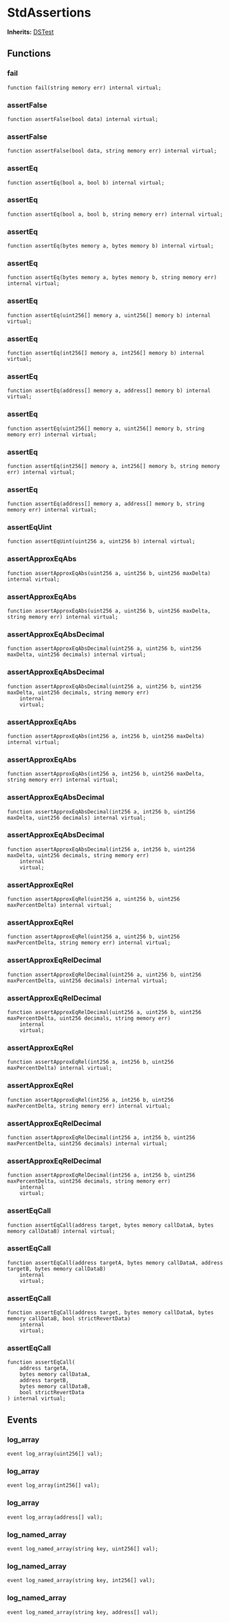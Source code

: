# StdAssertions
**Inherits:**
[DSTest](/lib/forge-std/lib/ds-test/src/test.sol/contract.DSTest.md)


## Functions
### fail


```solidity
function fail(string memory err) internal virtual;
```

### assertFalse


```solidity
function assertFalse(bool data) internal virtual;
```

### assertFalse


```solidity
function assertFalse(bool data, string memory err) internal virtual;
```

### assertEq


```solidity
function assertEq(bool a, bool b) internal virtual;
```

### assertEq


```solidity
function assertEq(bool a, bool b, string memory err) internal virtual;
```

### assertEq


```solidity
function assertEq(bytes memory a, bytes memory b) internal virtual;
```

### assertEq


```solidity
function assertEq(bytes memory a, bytes memory b, string memory err) internal virtual;
```

### assertEq


```solidity
function assertEq(uint256[] memory a, uint256[] memory b) internal virtual;
```

### assertEq


```solidity
function assertEq(int256[] memory a, int256[] memory b) internal virtual;
```

### assertEq


```solidity
function assertEq(address[] memory a, address[] memory b) internal virtual;
```

### assertEq


```solidity
function assertEq(uint256[] memory a, uint256[] memory b, string memory err) internal virtual;
```

### assertEq


```solidity
function assertEq(int256[] memory a, int256[] memory b, string memory err) internal virtual;
```

### assertEq


```solidity
function assertEq(address[] memory a, address[] memory b, string memory err) internal virtual;
```

### assertEqUint


```solidity
function assertEqUint(uint256 a, uint256 b) internal virtual;
```

### assertApproxEqAbs


```solidity
function assertApproxEqAbs(uint256 a, uint256 b, uint256 maxDelta) internal virtual;
```

### assertApproxEqAbs


```solidity
function assertApproxEqAbs(uint256 a, uint256 b, uint256 maxDelta, string memory err) internal virtual;
```

### assertApproxEqAbsDecimal


```solidity
function assertApproxEqAbsDecimal(uint256 a, uint256 b, uint256 maxDelta, uint256 decimals) internal virtual;
```

### assertApproxEqAbsDecimal


```solidity
function assertApproxEqAbsDecimal(uint256 a, uint256 b, uint256 maxDelta, uint256 decimals, string memory err)
    internal
    virtual;
```

### assertApproxEqAbs


```solidity
function assertApproxEqAbs(int256 a, int256 b, uint256 maxDelta) internal virtual;
```

### assertApproxEqAbs


```solidity
function assertApproxEqAbs(int256 a, int256 b, uint256 maxDelta, string memory err) internal virtual;
```

### assertApproxEqAbsDecimal


```solidity
function assertApproxEqAbsDecimal(int256 a, int256 b, uint256 maxDelta, uint256 decimals) internal virtual;
```

### assertApproxEqAbsDecimal


```solidity
function assertApproxEqAbsDecimal(int256 a, int256 b, uint256 maxDelta, uint256 decimals, string memory err)
    internal
    virtual;
```

### assertApproxEqRel


```solidity
function assertApproxEqRel(uint256 a, uint256 b, uint256 maxPercentDelta) internal virtual;
```

### assertApproxEqRel


```solidity
function assertApproxEqRel(uint256 a, uint256 b, uint256 maxPercentDelta, string memory err) internal virtual;
```

### assertApproxEqRelDecimal


```solidity
function assertApproxEqRelDecimal(uint256 a, uint256 b, uint256 maxPercentDelta, uint256 decimals) internal virtual;
```

### assertApproxEqRelDecimal


```solidity
function assertApproxEqRelDecimal(uint256 a, uint256 b, uint256 maxPercentDelta, uint256 decimals, string memory err)
    internal
    virtual;
```

### assertApproxEqRel


```solidity
function assertApproxEqRel(int256 a, int256 b, uint256 maxPercentDelta) internal virtual;
```

### assertApproxEqRel


```solidity
function assertApproxEqRel(int256 a, int256 b, uint256 maxPercentDelta, string memory err) internal virtual;
```

### assertApproxEqRelDecimal


```solidity
function assertApproxEqRelDecimal(int256 a, int256 b, uint256 maxPercentDelta, uint256 decimals) internal virtual;
```

### assertApproxEqRelDecimal


```solidity
function assertApproxEqRelDecimal(int256 a, int256 b, uint256 maxPercentDelta, uint256 decimals, string memory err)
    internal
    virtual;
```

### assertEqCall


```solidity
function assertEqCall(address target, bytes memory callDataA, bytes memory callDataB) internal virtual;
```

### assertEqCall


```solidity
function assertEqCall(address targetA, bytes memory callDataA, address targetB, bytes memory callDataB)
    internal
    virtual;
```

### assertEqCall


```solidity
function assertEqCall(address target, bytes memory callDataA, bytes memory callDataB, bool strictRevertData)
    internal
    virtual;
```

### assertEqCall


```solidity
function assertEqCall(
    address targetA,
    bytes memory callDataA,
    address targetB,
    bytes memory callDataB,
    bool strictRevertData
) internal virtual;
```

## Events
### log_array

```solidity
event log_array(uint256[] val);
```

### log_array

```solidity
event log_array(int256[] val);
```

### log_array

```solidity
event log_array(address[] val);
```

### log_named_array

```solidity
event log_named_array(string key, uint256[] val);
```

### log_named_array

```solidity
event log_named_array(string key, int256[] val);
```

### log_named_array

```solidity
event log_named_array(string key, address[] val);
```

